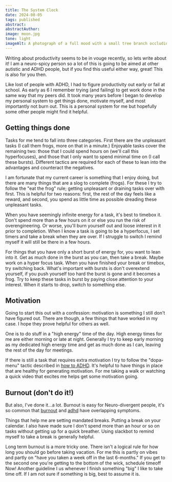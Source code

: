 ```yaml
---
title: The System Clock
date: 2024-08-05
tags: published
abstract: 
abstractAuthor: 
image: moon.jpg
tone: light
imageAlt: A photograph of a full mood with a small tree branch occluding it
---
```


Writing about productivity seems to be in vouge recently, so lets write about it! I am a neuro-spicy person so a lot of this is going to be aimed at other autistic and ADHD people, but
if you find this useful either way, great! This is also for you then.

Like lost of people with ADHD, I had to figure productivity out early or fail at 
school. As early as 6 I remember trying (and failing) to get work done in the same way that my peers did. 
It took many years before I began to develop my personal system to get things done, motivate myself, and most 
importantly not burn out. This is a personal system for me but hopefully some other people might find it helpful.

## Getting things done

Tasks for me tend to fall into three categories. First there are the unpleasant tasks (I call them frogs, more
on that in a minute.) Enjoyable tasks cover the remaining two: those that I could spend hours on (we'll 
call this hyperfocuses), and those that I only want to spend minimal time on (I call these bursts). 
Different tactics are required for each of these to lean into the advantages and counteract the negatives.

I am fortunate that my current career is something that I enjoy doing, but there are many things that are a 
slog to complete (frogs). For these I try to follow the "eat the frog" rule; getting
unpleasant or draining tasks over with first. This is helpful for two reasons: first, the rest of the day feels 
like a reward, and second, you spend as little time as possible dreading these unpleasant tasks.

When you have seemingly infinite energy for a task, it's best to timebox it. Don't spend more than a few hours 
on it or else you run the risk of overengineering. Or worse, you'll burn yourself out and loose interest in it prior
to completion. When I know a task is going to be a hyperfocus, I set timers and take a break when they are over. 
If I struggle to switch I remind myself it will still be there in a few hours. 

For things that you have only a short burst of energy for, you want to lean into it. Get as much done in the burst as you
can, then take a break. Maybe work on a hyper focus task. When you have finished your break or timebox, try switching back.
What's important with bursts is don't overextend yourself, if you push yourself too hard the burst is gone and 
it becomes a frog. Try to keep these tasks in burst by paying close attention to your interest. When it starts 
to drop, switch to something else.

## Motivation

Going to start this out with a confession: motivation is something I still don't have figured out. There are 
though, a few things that have worked in my case. I hope they prove helpful for others as well.

One is to do stuff in a "high energy" time of the day. High energy times for me are either morning or late at night. Generally I try to keep early morning as my dedicated high energy time and get as much done as I can, leaving the rest of the day for meetings.

If there is still a task that requires extra motivation I try to follow the "dopa-menu" tactic described in [how to ADHD](https://youtu.be/-6WCkTwW6xg?si=Obb5kejM_t8tjIIe&t=112). It's helpful to have things in place that are healthy for generating motivation. For me taking a walk or watching a quick video that excites me helps get some motivation going. 

## Burnout (don't do it!)
But also, I've done it...a lot. Burnout is easy for Neuro-divergent people, it's 
so common that [burnout](https://www.mayoclinic.org/healthy-lifestyle/adult-health/in-depth/burnout/art-20046642) and [adhd](https://www.cdc.gov/adhd/diagnosis/index.html) have overlapping symptoms.

Things that help me are setting mandated breaks. Putting a break on your calendar. I also have made sure I don't spend more than an hour or so on tasks without getting up for a quick breather. Using slackbot to remind myself to take a break is generally helpful.

Long term burnout is a more tricky one. There isn't a logical rule for how long you should go 
before taking vacation. For me this is partly on vibes and partly on "have you taken a week off in the last 6-months." If you get to the second one you're getting to the bottom of the wick, schedule timeoff Now! Another guideline I us whenever I finish something "big" I like to take time off. If I am not sure if something is big, best to assume it is.